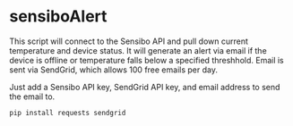 # sensiboAlert

This script will connect to the Sensibo API and pull down current temperature and device status.  It will generate an alert via email if the device is offline or temperature falls below a specified threshhold.  Email is sent via SendGrid, which allows 100 free emails per day.

Just add a Sensibo API key, SendGrid API key, and email address to send the email to.

`pip install requests sendgrid`